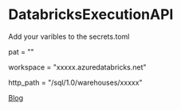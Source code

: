 # DatabricksExecutionAPI


Add your varibles to the secrets.toml



pat = ""

workspace = "xxxxx.azuredatabricks.net"

http_path = "/sql/1.0/warehouses/xxxxx"


[Blog](https://www.kkaarel.com/blogs/using-databricks-execution-api-streamlit/)